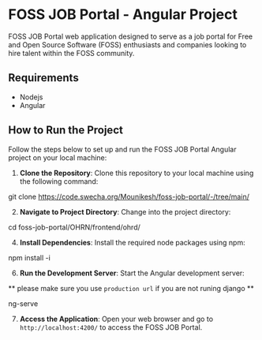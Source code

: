 
# FOSS JOB Portal - Angular Project

FOSS JOB Portal  web application designed to serve as a job portal for Free and Open Source Software (FOSS) enthusiasts and companies looking to hire talent within the FOSS community.

## Requirements

- Nodejs
- Angular 
## How to Run the Project

Follow the steps below to set up and run the FOSS JOB Portal Angular project on your local machine:

1. **Clone the Repository**: Clone this repository to your local machine using the following command:

git clone <https://code.swecha.org/Mounikesh/foss-job-portal/-/tree/main/>

2. **Navigate to Project Directory**: Change into the project directory:

cd foss-job-portal/OHRN/frontend/ohrd/



4. **Install Dependencies**: Install the required node packages using npm:

npm install -i 

6. **Run the Development Server**: Start the Angular development server:

** please make sure you use `production url` if you are not runing django **


ng-serve

7. **Access the Application**: Open your web browser and go to `http://localhost:4200/` to access the FOSS JOB Portal.

